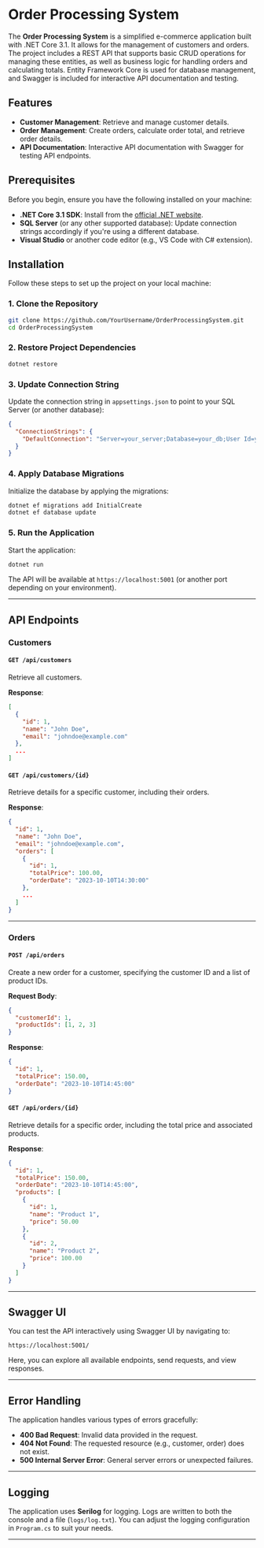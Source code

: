 # Order Processing System 

The **Order Processing System** is a simplified e-commerce application built with .NET Core 3.1. It allows for the management of customers and orders. The project includes a REST API that supports basic CRUD operations for managing these entities, as well as business logic for handling orders and calculating totals. Entity Framework Core is used for database management, and Swagger is included for interactive API documentation and testing.

## Features

- **Customer Management**: Retrieve and manage customer details.
- **Order Management**: Create orders, calculate order total, and retrieve order details.
- **API Documentation**: Interactive API documentation with Swagger for testing API endpoints.

## Prerequisites

Before you begin, ensure you have the following installed on your machine:

- **.NET Core 3.1 SDK**: Install from the [official .NET website](https://dotnet.microsoft.com/download).
- **SQL Server** (or any other supported database): Update connection strings accordingly if you're using a different database.
- **Visual Studio** or another code editor (e.g., VS Code with C# extension).

## Installation

Follow these steps to set up the project on your local machine:

### 1. Clone the Repository

```bash
git clone https://github.com/YourUsername/OrderProcessingSystem.git
cd OrderProcessingSystem
```

### 2. Restore Project Dependencies

```bash
dotnet restore
```

### 3. Update Connection String

Update the connection string in `appsettings.json` to point to your SQL Server (or another database):

```json
{
  "ConnectionStrings": {
    "DefaultConnection": "Server=your_server;Database=your_db;User Id=your_user;Password=your_password;"
  }
}
```

### 4. Apply Database Migrations

Initialize the database by applying the migrations:

```bash
dotnet ef migrations add InitialCreate
dotnet ef database update
```

### 5. Run the Application

Start the application:

```bash
dotnet run
```

The API will be available at `https://localhost:5001` (or another port depending on your environment).

---

## API Endpoints

### Customers

#### `GET /api/customers`
Retrieve all customers.

**Response**:

```json
[
  {
    "id": 1,
    "name": "John Doe",
    "email": "johndoe@example.com"
  },
  ...
]
```

#### `GET /api/customers/{id}`
Retrieve details for a specific customer, including their orders.

**Response**:

```json
{
  "id": 1,
  "name": "John Doe",
  "email": "johndoe@example.com",
  "orders": [
    {
      "id": 1,
      "totalPrice": 100.00,
      "orderDate": "2023-10-10T14:30:00"
    },
    ...
  ]
}
```

---

### Orders

#### `POST /api/orders`
Create a new order for a customer, specifying the customer ID and a list of product IDs.

**Request Body**:

```json
{
  "customerId": 1,
  "productIds": [1, 2, 3]
}
```

**Response**:

```json
{
  "id": 1,
  "totalPrice": 150.00,
  "orderDate": "2023-10-10T14:45:00"
}
```

#### `GET /api/orders/{id}`
Retrieve details for a specific order, including the total price and associated products.

**Response**:

```json
{
  "id": 1,
  "totalPrice": 150.00,
  "orderDate": "2023-10-10T14:45:00",
  "products": [
    {
      "id": 1,
      "name": "Product 1",
      "price": 50.00
    },
    {
      "id": 2,
      "name": "Product 2",
      "price": 100.00
    }
  ]
}
```

---

## Swagger UI

You can test the API interactively using Swagger UI by navigating to:

```
https://localhost:5001/
```

Here, you can explore all available endpoints, send requests, and view responses.


---

## Error Handling

The application handles various types of errors gracefully:

- **400 Bad Request**: Invalid data provided in the request.
- **404 Not Found**: The requested resource (e.g., customer, order) does not exist.
- **500 Internal Server Error**: General server errors or unexpected failures.

---

## Logging

The application uses **Serilog** for logging. Logs are written to both the console and a file (`logs/log.txt`). You can adjust the logging configuration in `Program.cs` to suit your needs.

---



